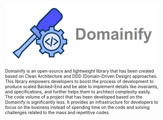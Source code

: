 
<div style="display: flex; justify-content: center; align-items: center;">
   <img src="static/logo.jpg" alt="Logo">
</div>
 

Domainify is an open-source and lightweight library that has been created based on Clean Architecture and DDD (Domain-Driven Design) approaches. This library empowers developers to boost the process of development to produce scaled Backed-End and be able to implement details like invariants, and specifications, and further helps them to architect complexity easily. The code volume of a project that has been developed based on the Domainify is significantly less. It provides an infrastructure for developers to focus on the business instead of spending time on the code and solving challenges related to the mass and repetitive codes.

 